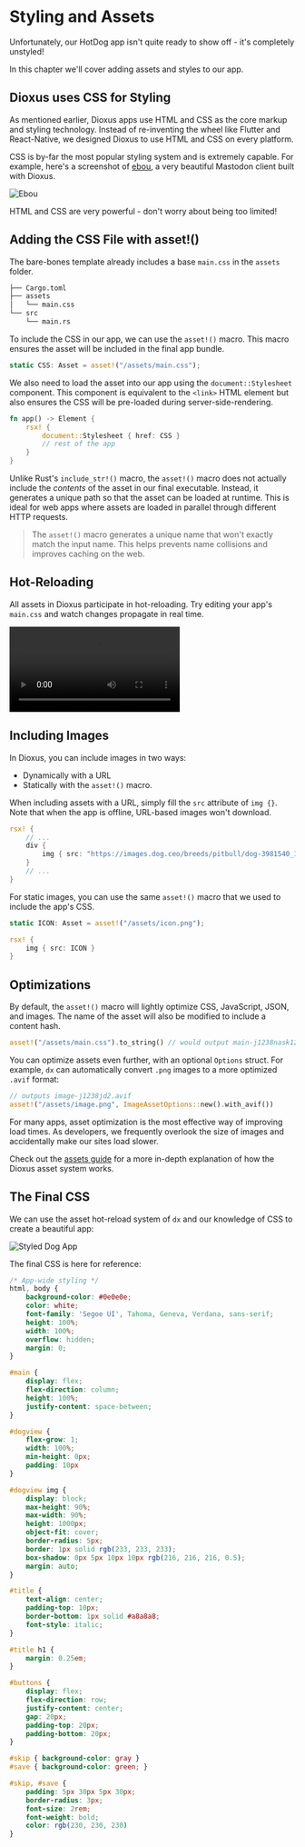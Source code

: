 # Styling and Assets

Unfortunately, our HotDog app isn't quite ready to show off - it's completely unstyled!

In this chapter we'll cover adding assets and styles to our app.

## Dioxus uses CSS for Styling

As mentioned earlier, Dioxus apps use HTML and CSS as the core markup and styling technology. Instead of re-inventing the wheel like Flutter and React-Native, we designed Dioxus to use HTML and CSS on every platform.

CSS is by-far the most popular styling system and is extremely capable. For example, here's a screenshot of [ebou](https://github.com/terhechte/Ebou), a very beautiful Mastodon client built with Dioxus.

![Ebou](/assets/06_docs/ebou-following.png)

HTML and CSS are very powerful - don't worry about being too limited!

## Adding the CSS File with asset!()

The bare-bones template already includes a base `main.css` in the `assets` folder.

```sh
├── Cargo.toml
├── assets
│   └── main.css
└── src
    └── main.rs
```

To include the CSS in our app, we can use the `asset!()` macro. This macro ensures the asset will be included in the final app bundle.

```rust
static CSS: Asset = asset!("/assets/main.css");
```

We also need to load the asset into our app using the `document::Stylesheet` component. This component is equivalent to the `<link>` HTML element but also ensures the CSS will be pre-loaded during server-side-rendering.

```rust
fn app() -> Element {
    rsx! {
        document::Stylesheet { href: CSS }
        // rest of the app
    }
}
```

Unlike Rust's `include_str!()` macro, the `asset!()` macro does not actually include the *contents* of the asset in our final executable. Instead, it generates a unique path so that the asset can be loaded at runtime. This is ideal for web apps where assets are loaded in parallel through different HTTP requests.

> The `asset!()` macro generates a unique name that won't exactly match the input name. This helps prevents name collisions and improves caching on the web.

## Hot-Reloading

All assets in Dioxus participate in hot-reloading. Try editing your app's `main.css` and watch changes propagate in real time.

![CSS Hot-reloading](/assets/06_docs/dog-asset-hotreload.mp4)

## Including Images

In Dioxus, you can include images in two ways:

- Dynamically with a URL
- Statically with the `asset!()` macro.

When including assets with a URL, simply fill the `src` attribute of `img {}`. Note that when the app is offline, URL-based images won't download.

```rust
rsx! {
    // ...
    div {
        img { src: "https://images.dog.ceo/breeds/pitbull/dog-3981540_1280.jpg" }
    }
    // ...
}
```

For static images, you can use the same `asset!()` macro that we used to include the app's CSS.

```rust
static ICON: Asset = asset!("/assets/icon.png");

rsx! {
    img { src: ICON }
}
```

## Optimizations

By default, the `asset!()` macro will lightly optimize CSS, JavaScript, JSON, and images. The name of the asset will also be modified to include a content hash.

```rust
asset!("/assets/main.css").to_string() // would output main-j1238nask123.css
```

You can optimize assets even further, with an optional `Options` struct. For example, `dx` can automatically convert `.png` images to a more optimized `.avif` format:

```rust
// outputs image-j1238jd2.avif
asset!("/assets/image.png", ImageAssetOptions::new().with_avif())
```
For many apps, asset optimization is the most effective way of improving load times. As developers, we frequently overlook the size of images and accidentally make our sites load slower.

Check out the [assets guide](../guides/assets.md) for a more in-depth explanation of how the Dioxus asset system works.

## The Final CSS

We can use the asset hot-reload system of `dx` and our knowledge of CSS to create a beautiful app:

![Styled Dog App](/assets/06_docs/dog_app_styled.png)

The final CSS is here for reference:

```css
/* App-wide styling */
html, body {
    background-color: #0e0e0e;
    color: white;
    font-family: 'Segoe UI', Tahoma, Geneva, Verdana, sans-serif;
    height: 100%;
    width: 100%;
    overflow: hidden;
    margin: 0;
}

#main {
    display: flex;
    flex-direction: column;
    height: 100%;
    justify-content: space-between;
}

#dogview {
    flex-grow: 1;
    width: 100%;
    min-height: 0px;
    padding: 10px
}

#dogview img {
    display: block;
    max-height: 90%;
    max-width: 90%;
    height: 1000px;
    object-fit: cover;
    border-radius: 5px;
    border: 1px solid rgb(233, 233, 233);
    box-shadow: 0px 5px 10px 10px rgb(216, 216, 216, 0.5);
    margin: auto;
}

#title {
    text-align: center;
    padding-top: 10px;
    border-bottom: 1px solid #a8a8a8;
    font-style: italic;
}

#title h1 {
    margin: 0.25em;
}

#buttons {
    display: flex;
    flex-direction: row;
    justify-content: center;
    gap: 20px;
    padding-top: 20px;
    padding-bottom: 20px;
}

#skip { background-color: gray }
#save { background-color: green; }

#skip, #save {
    padding: 5px 30px 5px 30px;
    border-radius: 3px;
    font-size: 2rem;
    font-weight: bold;
    color: rgb(230, 230, 230)
}
```



